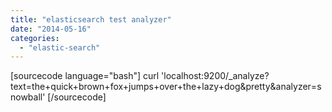```yaml
---
title: "elasticsearch test analyzer"
date: "2014-05-16"
categories: 
  - "elastic-search"
---
```


\[sourcecode language="bash"\] curl 'localhost:9200/\_analyze?text=the+quick+brown+fox+jumps+over+the+lazy+dog&pretty&analyzer=snowball' \[/sourcecode\]
